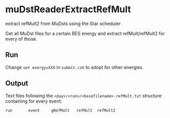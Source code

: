 # muDstReaderExtractRefMult
extract refMult2 from MuDsts using the Star scheduler 

Get all MuDst files for a certain BES energy and extract refMult/refMult2 for every of those.

## Run 
Change `set energy=XXX` in `submit.csh` to adopt for other energies.

## Output 
Text files following the `<day>/<run>/<basefilename>.refMult.txt`  structure 
containing for every event:

`run       event     gRefMult   refMult  refMult2`


